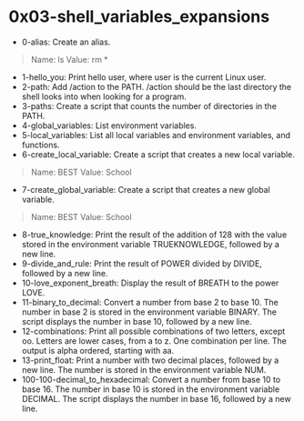 # 0x03-shell_variables_expansions
* 0-alias: Create an alias.
> Name: ls 
> Value: rm *
* 1-hello_you: Print hello user, where user is the current Linux user.
* 2-path: Add /action to the PATH. /action should be the last directory the shell looks into when looking for a program.
* 3-paths: Create a script that counts the number of directories in the PATH.
* 4-global_variables: List environment variables.
* 5-local_variables: List all local variables and environment variables, and functions.
* 6-create_local_variable: Create a script that creates a new local variable.
> Name: BEST
> Value: School
* 7-create_global_variable: Create a script that creates a new global variable.
> Name: BEST
> Value: School
* 8-true_knowledge: Print the result of the addition of 128 with the value stored in the environment variable TRUEKNOWLEDGE, followed by a new line.
* 9-divide_and_rule: Print the result of POWER divided by DIVIDE, followed by a new line.
* 10-love_exponent_breath: Display the result of BREATH to the power LOVE.
* 11-binary_to_decimal: Convert a number from base 2 to base 10. The number in base 2 is stored in the environment variable BINARY. The script displays the number in base 10, followed by a new line.
* 12-combinations: Print all possible combinations of two letters, except oo. Letters are lower cases, from a to z. One combination per line. The output is alpha ordered, starting with aa.
* 13-print_float: Print a number with two decimal places, followed by a new line. The number is stored in the environment variable NUM.
* 100-100-decimal_to_hexadecimal: Convert a number from base 10 to base 16. The number in base 10 is stored in the environment variable DECIMAL. The script displays the number in base 16, followed by a new line.